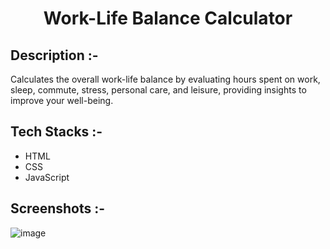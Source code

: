 # <p align="center">Work-Life Balance Calculator</p>

## Description :-

Calculates the overall work-life balance by evaluating hours spent on work, sleep, commute, stress, personal care, and leisure, providing insights to improve your well-being.

## Tech Stacks :-

- HTML
- CSS
- JavaScript

## Screenshots :-

![image](https://github.com/user-attachments/assets/6346bdc7-d6cb-47e4-85ed-761730a447f3)

